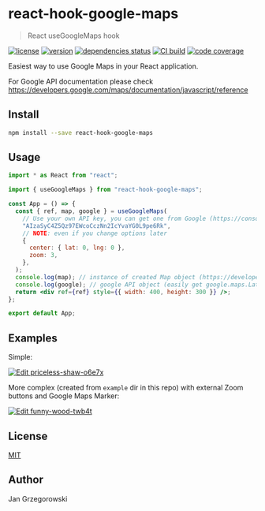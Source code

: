 # react-hook-google-maps

> React useGoogleMaps hook

[![license](https://img.shields.io/github/license/jmarceli/react-hook-google-maps.svg)](https://opensource.org/licenses/MIT)
[![version](https://img.shields.io/npm/v/react-hook-google-maps.svg)](https://www.npmjs.com/package/react-hook-google-maps)
[![dependencies status](https://img.shields.io/david/jmarceli/react-hook-google-maps.svg)](https://david-dm.org/jmarceli/react-hook-google-maps)
[![CI build](https://img.shields.io/circleci/project/github/jmarceli/react-hook-google-maps/master.svg)](https://circleci.com/gh/jmarceli/react-hook-google-maps)
[![code coverage](https://img.shields.io/codecov/c/github/jmarceli/react-hook-google-maps.svg)](https://codecov.io/gh/jmarceli/react-hook-google-maps)

Easiest way to use Google Maps in your React application.

For Google API documentation please check https://developers.google.com/maps/documentation/javascript/reference

## Install

```bash
npm install --save react-hook-google-maps
```

## Usage

```jsx
import * as React from "react";

import { useGoogleMaps } from "react-hook-google-maps";

const App = () => {
  const { ref, map, google } = useGoogleMaps(
    // Use your own API key, you can get one from Google (https://console.cloud.google.com/google/maps-apis/overview)
    "AIzaSyC4Z5Qz97EWcoCczNn2IcYvaYG0L9pe6Rk",
    // NOTE: even if you change options later
    {
      center: { lat: 0, lng: 0 },
      zoom: 3,
    },
  );
  console.log(map); // instance of created Map object (https://developers.google.com/maps/documentation/javascript/reference/map)
  console.log(google); // google API object (easily get google.maps.LatLng or google.maps.Marker or any other Google Maps class)
  return <div ref={ref} style={{ width: 400, height: 300 }} />;
};

export default App;
```

## Examples

Simple:

[![Edit priceless-shaw-o6e7x](https://codesandbox.io/static/img/play-codesandbox.svg)](https://codesandbox.io/s/priceless-shaw-o6e7x?fontsize=14&hidenavigation=1&theme=dark)

More complex (created from `example` dir in this repo) with external Zoom buttons and Google Maps Marker:

[![Edit funny-wood-twb4t](https://codesandbox.io/static/img/play-codesandbox.svg)](https://codesandbox.io/s/funny-wood-twb4t?fontsize=14&hidenavigation=1&theme=dark)

## License

[MIT](./LICENSE)

## Author

Jan Grzegorowski
